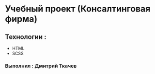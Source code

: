 # Учебный проект (Консалтинговая фирма)

## Технологии :
 - HTML 
 - SCSS

### Выполнил : Дмитрий Ткачев 
